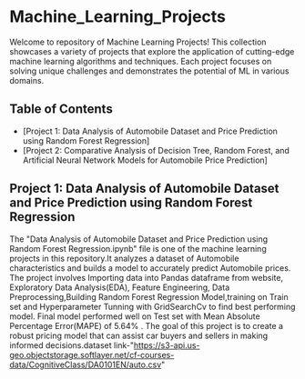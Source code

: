 # Machine_Learning_Projects
Welcome to repository of Machine Learning Projects! This collection showcases a variety of projects that explore the application of cutting-edge machine learning algorithms and techniques. Each project focuses on solving unique challenges and demonstrates the potential of ML in various domains.
## Table of Contents
- [Project 1:  Data Analysis of Automobile Dataset and Price Prediction using Random Forest Regression]
- [Project 2: Comparative Analysis of Decision Tree, Random Forest, and Artificial Neural Network Models for Automobile Price Prediction]

## Project 1: Data Analysis of Automobile Dataset and Price Prediction using Random Forest Regression
The "Data Analysis of Automobile Dataset and Price Prediction using Random Forest Regression.ipynb" file is one of the machine learning projects in this repository.It analyzes a dataset of Automobile characteristics and builds a model to accurately predict Automobile prices. The project involves Importing data into Pandas dataframe from website, Exploratory Data Analysis(EDA), Feature Engineering, Data Preprocessing,Building Random Forest Regression Model,training on Train set and Hyperparameter Tunning with GridSearchCv to find best performing model. Final model performed well on Test set with Mean Absolute Percentage Error(MAPE) of 5.64% . The goal of this project is to create a robust pricing model that can assist car buyers and sellers in making informed decisions.dataset link-"https://s3-api.us-geo.objectstorage.softlayer.net/cf-courses-data/CognitiveClass/DA0101EN/auto.csv"
